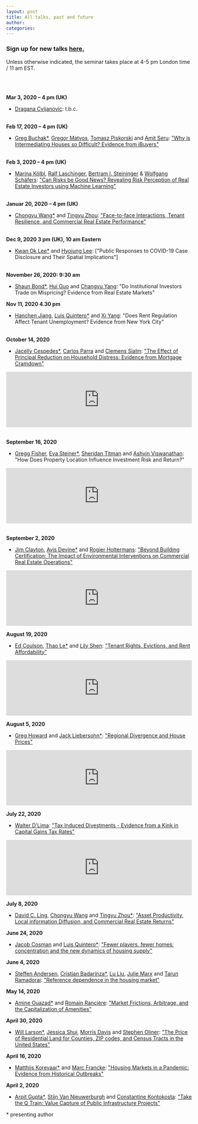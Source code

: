 ```yaml
---
layout: post
title: All talks, past and future
author:
categories:
---
```


### Sign up for new talks [here.](/2020/06/02/signup.html)

Unless otherwise indicated, the seminar takes place at 4-5 pm London time / 11 am EST.
<p>&nbsp;</p>

<br>**Mar 3, 2020 &ndash; 4 pm (UK)**
- [Dragana Cvijanovic](https://sha.cornell.edu/faculty-research/faculty/dc998/): t.b.c.

<br>**Feb 17, 2020 &ndash; 4 pm (UK)**
- [Greg Buchak*](https://www.gsb.stanford.edu/faculty-research/faculty/greg-buchak), [Gregor Matvos](https://www.kellogg.northwestern.edu/faculty/directory/matvos_gregor.aspx), [Tomasz Piskorski](https://www0.gsb.columbia.edu/faculty/tpiskorski/) and [Amit Seru](https://www.gsb.stanford.edu/faculty-research/faculty/amit-seru): ["Why is Intermediating Houses so Difficult? Evidence from iBuyers"](https://papers.ssrn.com/sol3/papers.cfm?abstract_id=3616555) 

<br>**Feb 3, 2020 &ndash; 4 pm (UK)** 
- [Marina Kölbl](https://www.uni-regensburg.de/wirtschaftswissenschaften/immobilien-schaefers/team/marina-koelbl/index.html), [Ralf Laschinger](https://papers.ssrn.com/sol3/cf_dev/AbsByAuth.cfm?per_id=4350377), [Bertram I. Steininger](https://www.kth.se/profile/bertrams) & [Wolfgang Schäfers](https://www.uni-regensburg.de/wirtschaftswissenschaften/immobilien-schaefers/team/prof-dr-wolfgang-schaefers/index.html): ["Can Risks be Good News? Revealing Risk Perception of Real Estate Investors using Machine Learning"](https://papers.ssrn.com/sol3/papers.cfm?abstract_id=3686492)

<br>**Januar 20, 2020 &ndash; 4 pm (UK)**
- [Chongyu Wang*](https://www.concordia.ca/jmsb/faculty/chongyu-wang.html) and [Tingyu Zhou](https://business.fsu.edu/person/tingyu-zhou): ["Face-to-face Interactions, Tenant Resilience, and Commercial Real Estate Performance"](https://papers.ssrn.com/sol3/papers.cfm?abstract_id=3743818) 



<br>**Dec 9, 2020 3 pm (UK), 10 am Eastern**
- [Kwan Ok Lee*](https://profile.nus.edu.sg/sde/rstleeko/stf_rstleeko.htm) and [Hyojung Lee](https://liberalarts.vt.edu/departments-and-schools/apparel-housing-and-resource-management/faculty/hyojung-lee.html): ["Public Responses to COVID-19 Case Disclosure and Their Spatial Implications"]


<br>**November 26, 2020: 9:30 am** 
- [Shaun Bond*](https://business.uq.edu.au/profile/6239/shaun-bond), [Hui Guo](https://homepages.uc.edu/~guohu/) and [Changyu Yang](): "Do Institutional Investors Trade on Mispricing? Evidence from Real Estate Markets"


**Nov 11, 2020 4.30 pm**

- [Hanchen Jiang](https://sites.google.com/view/hjiang/home), [Luis Quintero*](https://carey.jhu.edu/faculty/faculty-directory/luis-quintero-phd) and [Xi Yang](http://xiyangecon.weebly.com):  "Does Rent Regulation Affect Tenant Unemployment? Evidence from New York City"


<br>**October 14, 2020**
- [Jacelly Cespedes*](https://carlsonschool.umn.edu/faculty/jacelly-cespedes), [Carlos Parra]() and [Clemens Sialm](): ["The Effect of Principal Reduction on Household Distress: Evidence from Mortgage Cramdown"](https://www.dropbox.com/s/76aqc3ww4m7vcj1/SSRN-id3700190.pdf?dl=0)


<iframe src="https://player.vimeo.com/video/467483639" width="100%" frameborder="0" allow="autoplay; fullscreen" allowfullscreen></iframe>

<br>**September 16, 2020**
- [Gregg Fisher](), [Eva Steiner*](https://www.linkedin.com/in/eva-steiner-cornell), [Sheridan Titman]() and [Ashvin Viswanathan](): "How Does Property Location Influence Investment Risk and Return?"

<iframe src="https://player.vimeo.com/video/454532426" width="100%" frameborder="0" allow="autoplay; fullscreen" allowfullscreen></iframe>

<br>**September 2, 2020**
- [Jim Clayton](https://schulich.yorku.ca/faculty/jim-clayton/), [Avis Devine*](https://schulich.yorku.ca/faculty/avis-devine/) and [Rogier Holtermans](http://www.rogierholtermans.com/): ["Beyond Building Certification: The Impact of Environmental Interventions on Commercial Real Estate Operations"](https://www.dropbox.com/s/d592l2dqx1t9cl2/CDH_18AUG2020.pdf?dl=0)

<iframe src="https://player.vimeo.com/video/454418467" width="100%" frameborder="0" allow="autoplay; fullscreen" allowfullscreen></iframe>

**August 19, 2020**
- [Ed Coulson](https://edcoulson.weebly.com), [Thao Le*](https://robinson.gsu.edu/profile/thao-le/) and [Lily Shen](): ["Tenant Rights, Evictions, and Rent Affordability"](https://www.dropbox.com/s/cijkn8h7h1lpzym/CoulsonLeShen-Evictions.pdf?dl=0)


<iframe src="https://player.vimeo.com/video/447290925" width="100%" frameborder="0" allow="autoplay; fullscreen" allowfullscreen></iframe>

**August 5, 2020**
- [Greg Howard](https://sites.google.com/view/greghoward) and [Jack Liebersohn*](https://www.jackliebersohn.com/): ["Regional Divergence and House Prices"](https://papers.ssrn.com/sol3/papers.cfm?abstract_id=3570654)

<iframe src="https://player.vimeo.com/video/445795723" width="100%" frameborder="0" allow="autoplay; fullscreen" allowfullscreen></iframe>

**July 22, 2020**
- [Walter D'Lima](https://www.odu.edu/directory/people/w/wdlima): ["Tax Induced Divestments - Evidence from a Kink in Capital Gains Tax Rates"](https://drive.google.com/file/d/1CwhKJg5ZIzxTdsNCfFQupaUsLOUeHR2m/view?usp=sharing)

<iframe src="https://player.vimeo.com/video/439828778" width="100%" frameborder="0" allow="autoplay; fullscreen" allowfullscreen></iframe>


**July 8, 2020**
- [David C. Ling](https://warrington.ufl.edu/directory/person/5291/), [Chongyu Wang](https://sites.google.com/a/uconn.edu/chongyu-michael-wang) and [Tingyu Zhou*](https://business.fsu.edu/person/tingyu-zhou): ["Asset Productivity, Local information Diffusion, and Commercial Real Estate Returns"](https://papers.ssrn.com/sol3/papers.cfm?abstract_id=3628872)

**June 24, 2020**

- [Jacob Cosman](http://jacobcosman.ca/) and [Luis Quintero*](https://carey.jhu.edu/faculty/faculty-directory/luis-quintero-phd):  ["Fewer players, fewer homes: concentration and the new dynamics of housing supply"](https://drive.google.com/file/d/1dhyhkBILKaZwoldSsh9iq0qE1cTEZdHN/view)

**June 4, 2020**

- [Steffen Andersen](https://www.cbs.dk/en/research/departments-and-centres/department-of-finance/staff/sanfi), [Cristian Badarinza*](http://www.badarinza.net/), [Lu Liu](https://www.imperial.ac.uk/people/l.liu16), [Julie Marx](https://www.cbs.dk/en/research/departments-and-centres/department-of-finance/staff/phd-fellow) and [Tarun Ramadorai](http://www.tarunramadorai.com/): ["Reference dependence in the housing market"](https://papers.ssrn.com/sol3/papers.cfm?abstract_id=3396506)

**May 14, 2020**

- [Amine Ouazad*](https://www.ouazad.com/) and [Romain Rancière](https://dornsife.usc.edu/cf/econ/econ_faculty_display.cfm?Person_ID=1076297): ["Market Frictions, Arbitrage, and the Capitalization of Amenities"](https://www.nber.org/papers/w25701)

**April 30, 2020**

- [Will Larson*](http://williamlarson.com/), [Jessica Shui](https://ideas.repec.org/f/psh887.html), [Morris Davis](https://www.business.rutgers.edu/faculty/morris-davis) and [Stephen Oliner](https://www.aei.org/profile/stephen-d-oliner/): ["The Price of Residential Land for Counties, ZIP codes, and Census Tracts in the United States"](https://www.fhfa.gov/PolicyProgramsResearch/Research/Pages/wp1901.aspx)

**April 16, 2020**

- [Matthijs Korevaar*](https://sites.google.com/view/matthijskorevaar/home) and [Marc Francke](https://www.uva.nl/en/profile/f/r/m.k.francke/m.k.francke.html?cb): ["Housing Markets in a Pandemic: Evidence from Historical Outbreaks"](https://papers.ssrn.com/sol3/papers.cfm?abstract_id=3566909)

**April 2, 2020**

- [Arpit Gupta*](https://www.stern.nyu.edu/faculty/bio/arpit-gupta), [Stijn Van Nieuwerburgh](http://people.stern.nyu.edu/svnieuwe/) and [Constantine Kontokosta](https://engineering.nyu.edu/faculty/constantine-kontokosta): ["Take the Q Train: Value Capture of Public Infrastructure Projects"](https://www.nber.org/papers/w26789)


\* presenting author
